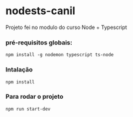 # nodests-canil
Projeto fei no modulo do curso Node + Typescript

### pré-requisitos globais:
`npm install -g nodemon typescript ts-node`

### Intalação
`npm install`

### Para rodar o projeto
`npm run start-dev`